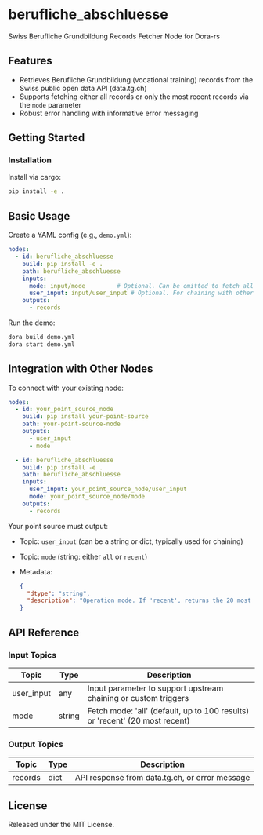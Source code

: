 # berufliche_abschluesse

Swiss Berufliche Grundbildung Records Fetcher Node for Dora-rs

## Features
- Retrieves Berufliche Grundbildung (vocational training) records from the Swiss public open data API (data.tg.ch)
- Supports fetching either all records or only the most recent records via the `mode` parameter
- Robust error handling with informative error messaging

## Getting Started

### Installation
Install via cargo:
```bash
pip install -e .
```

## Basic Usage

Create a YAML config (e.g., `demo.yml`):

```yaml
nodes:
  - id: berufliche_abschluesse
    build: pip install -e .
    path: berufliche_abschluesse
    inputs:
      mode: input/mode         # Optional. Can be omitted to fetch all records.
      user_input: input/user_input # Optional. For chaining with other nodes.
    outputs:
      - records
```

Run the demo:

```bash
dora build demo.yml
dora start demo.yml
```


## Integration with Other Nodes

To connect with your existing node:

```yaml
nodes:
  - id: your_point_source_node
    build: pip install your-point-source
    path: your-point-source-node
    outputs:
      - user_input
      - mode

  - id: berufliche_abschluesse
    build: pip install -e .
    path: berufliche_abschluesse
    inputs:
      user_input: your_point_source_node/user_input
      mode: your_point_source_node/mode
    outputs:
      - records
```

Your point source must output:

* Topic: `user_input` (can be a string or dict, typically used for chaining)
* Topic: `mode` (string: either `all` or `recent`)
* Metadata:

  ```json
  {
    "dtype": "string",  
    "description": "Operation mode. If 'recent', returns the 20 most recent years; otherwise, fetches up to 100 entries."
  }
  ```

## API Reference

### Input Topics

| Topic       | Type   | Description                                                    |
| ----------- | ------ | -------------------------------------------------------------- |
| user_input  | any    | Input parameter to support upstream chaining or custom triggers |
| mode        | string | Fetch mode: 'all' (default, up to 100 results) or 'recent' (20 most recent)|

### Output Topics

| Topic   | Type  | Description                                   |
| ------- | ----- | --------------------------------------------- |
| records | dict  | API response from data.tg.ch, or error message |


## License

Released under the MIT License.
